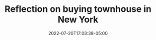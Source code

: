 ---
title: "Reflection on buying townhouse in New York"
date: 2022-07-20T17:03:38-05:00
draft: true
---